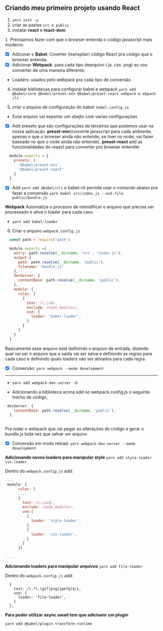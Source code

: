 ## Criando meu primeiro projeto usando React
1) `yarn init -y`
2) criar as pastas `src e public`
3) instalar **react** e **react-dom**

<kbd> 1 </kbd> Precisamos fazer com que o browser entenda o codigo javascript mais moderno
- [x] Adiconar o **Babel**: Coverter (transpilar) código React pra código que o browser entenda.
- [x] Adicionar **Webpack**: para cada tipo dearquivo (.js .css .png) eu vou converter de uma maneira diferente.
- Loaders: usados pelo webpack pra cada tipo de conversão

4) instalar bibliotecas para configurar babel e webpack
`yarn add @babel/core @babel/preset-env @babel/preset-react webpack w
ebpack-cli`

5) criar o arquivo de configuração do babel: `babel.config.js`
- Esse arquivo vai exportar um obejto com varias configurações 
- [x] Add presets que são configurações de terceiros que podemos usar na nossa aplicação. **preset-env**(converte javascript para cada ambiente, apenas o que o browser ainda não entende, se tiver no node, vai fazer baseado no que o node ainda não entende). **preset-react** add as funcionalidades do reaact para converter pro browser entender
```js
  module.exports = {
    presets: [
      '@babel/preset-env',
      '@babel/preset-react'
    ]
  }
 ```
 - [x] Add `yarn add @babel/cli` o babel-cli permite usar o comando abaixo pra fazer a conversão
 `yarn babel src/index.js --out-file public/bundle.js`
 
 **Webpack**
 Automatiza o processo de intendificar o arquivo que precisa ser processado e ativa o loader para cada caso.
 - `yarn add babel-loader`
 
 6) Criar o arquivo `webpack.config.js`

```js
  const path = require('path')

  module.exports ={
    entry: path.resolve(__dirname, 'src', 'index.js'),
    output:{
      path: path.resolve(__dirname, 'public'),
      filename: 'bundle.js'
    },
    devServer: {
      contentBase: path.resolve(__dirname, 'public'),
    },
    module: {
      rules: [
        {
          test: /\.js$/,
          exclude: /node_modules/,
          use: {
            loader: 'babel-loader',
          }
        }
      ]
    }
  }

```

Basicamente esse arquivo está definindo o arquivo de entrada, dizendo qual vai ser o arquivo que a saida vai ser salva e definindo as regras para cada caso e definindo quais loaders vão ser ativados para cada regra.
- [x] Conversão: `yarn webpack --mode development  `

---


- `yarn add webpack-dev-server -D`

- Adicionando a biblioteca acima add no webpack.config.js o seguinte trecho de código, 

```js
 devServer: {
    contentBase: path.resolve(__dirname, 'public'),
  },
  
 ```
 
 Pra rodar o webpack que vai pegar as alterações de código e gerar o bundle.js toda vez que salvar um arquivo
- [x] Conversão em modo reload: `yarn webpack-dev-server --mode development`

**Adicionando novos loaders para manipular style**
`yarn add style-loader css-loader`

Dentro do `webpack.config.js` add:

```js
....
 module: {
      rules: [
      ....
      {
        test: /\.css$/,
        exclude: /node_modules/,
        use:[
          {
            loader: 'style-loader',
          },
          {
            loader: 'css-loader',
          }
        ]
      }]
      
.....
```

**Adcionando loaders para manipular arquivos**
`yarn add file-loader`


Dentro do `webpack.config.js` add:


```
  {
    test: /\.*\.(gif|png|jpe?g)$/i,
    use: {
      loader: 'file-loader',
    }
  },

```
**Para poder utilizar async await tem que adicioanr um plugin**

`yarn add @babel/plugin-transform-runtime`

